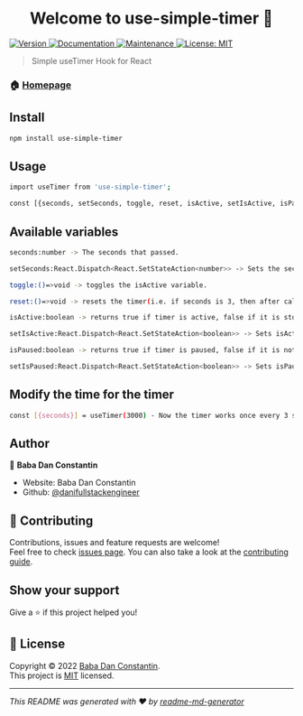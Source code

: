 <h1 align="center">Welcome to use-simple-timer 👋</h1>
<p>
  <a href="https://www.npmjs.com/package/use-simple-timer" target="_blank">
    <img alt="Version" src="https://img.shields.io/npm/v/use-simple-timer.svg">
  </a>
  <a href="https://github.com/danifullstackengineer/useTimer#readme" target="_blank">
    <img alt="Documentation" src="https://img.shields.io/badge/documentation-yes-brightgreen.svg" />
  </a>
  <a href="https://github.com/danifullstackengineer/useTimer/graphs/commit-activity" target="_blank">
    <img alt="Maintenance" src="https://img.shields.io/badge/Maintained%3F-yes-green.svg" />
  </a>
  <a href="https://github.com/danifullstackengineer/useTimer/blob/master/LICENSE" target="_blank">
    <img alt="License: MIT" src="https://img.shields.io/github/license/danifullstackengineer/use-simple-timer" />
  </a>
</p>

> Simple useTimer Hook for React

### 🏠 [Homepage](https://github.com/danifullstackengineer/useTimer#readme)

## Install

```sh
npm install use-simple-timer
```

## Usage

```sh
import useTimer from 'use-simple-timer';

const [{seconds, setSeconds, toggle, reset, isActive, setIsActive, isPaused, setIsPaused}] = useTimer()

```

## Available variables

```sh
seconds:number -> The seconds that passed.

setSeconds:React.Dispatch<React.SetStateAction<number>> -> Sets the seconds to a value(use milliseconds, i.e. if you want to set the seconds to 3, then setSeconds(3000)).

toggle:()=>void -> toggles the isActive variable.

reset:()=>void -> resets the timer(i.e. if seconds is 3, then after calling reset, seconds will be 0. Does not stop the timer).

isActive:boolean -> returns true if timer is active, false if it is stopped. Default = true.

setIsActive:React.Dispatch<React.SetStateAction<boolean>> -> Sets isActive.

isPaused:boolean -> returns true if timer is paused, false if it is not paused. Default = false.

setIsPaused:React.Dispatch<React.SetStateAction<boolean>> -> Sets isPaused.
```

## Modify the time for the timer

```sh
const [{seconds}] = useTimer(3000) - Now the timer works once every 3 seconds. Default is 1 second if no number is specified.
```

## Author

👤 **Baba Dan Constantin**

- Website: Baba Dan Constantin
- Github: [@danifullstackengineer](https://github.com/danifullstackengineer)

## 🤝 Contributing

Contributions, issues and feature requests are welcome!<br />Feel free to check [issues page](https://github.com/danifullstackengineer/useTimer/issues). You can also take a look at the [contributing guide](https://github.com/danifullstackengineer/useTimer/blob/master/CONTRIBUTING.md).

## Show your support

Give a ⭐️ if this project helped you!

## 📝 License

Copyright © 2022 [Baba Dan Constantin](https://github.com/danifullstackengineer).<br />
This project is [MIT](https://github.com/danifullstackengineer/useTimer/blob/master/LICENSE) licensed.

---

_This README was generated with ❤️ by [readme-md-generator](https://github.com/kefranabg/readme-md-generator)_
